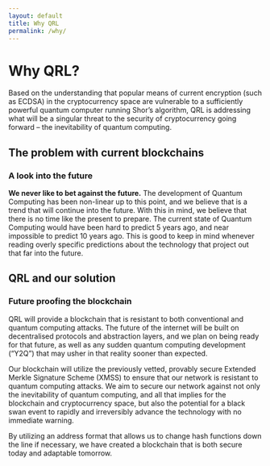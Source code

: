 ```yaml
---
layout: default
title: Why QRL
permalink: /why/
---
```


<div class="wrapper hero">
  <div class="grid">
    <div class="w12">
      <h1>Why QRL?</h1>
      <p>Based on the understanding that popular means of current encryption (such as ECDSA) in the cryptocurrency space are vulnerable to a sufficiently powerful quantum computer running Shor’s algorithm, QRL is addressing what will be a singular threat to the security of cryptocurrency going forward – the inevitability of quantum computing.</p>
    </div>
  </div>
</div>


<div class="wrapper">
	<div class="grid">
		<div class="w12">
			<div class="header-section">
				<h2>The problem with current blockchains</h2>
				<h3>A look into the future</h3>
			</div>
			<p><strong>We never like to bet against the future.</strong> The development of Quantum Computing has been non-linear up to this point, and we believe that is a trend that will continue into the future. With this in mind, we believe that there is no time like the present to prepare. The current state of Quantum Computing would have been hard to predict 5 years ago, and near impossible to predict 10 years ago. This is good to keep in mind whenever reading overly specific predictions about the technology that project out that far into the future.
			</p>
		</div>
	</div>
</div>


<div class="wrapper">
	<div class="grid">
		<div class="w12">
			<div class="header-section">
				<h2>QRL and our solution</h2>
				<h3>Future proofing the blockchain</h3>
			</div>
			<p>QRL will provide a blockchain that is resistant to both conventional and quantum computing attacks. The future of the internet will be built on decentralised protocols and abstraction layers, and we plan on being ready for that future, as well as any sudden quantum computing development (“Y2Q”) that may usher in that reality sooner than expected.</p>
			<p>Our blockchain will utilize the previously vetted, provably secure Extended Merkle Signature Scheme (XMSS) to ensure that our network is resistant to quantum computing attacks. We aim to secure our network against not only the inevitability of quantum computing, and all that implies for the blockchain and cryptocurrency space, but also the potential for a black swan event to rapidly and irreversibly advance the technology with no immediate warning.</p>
			<p>By utilizing an address format that allows us to change hash functions down the line if necessary, we have created a blockchain that is both secure today and adaptable tomorrow.</p>
		</div>
	</div>
</div>